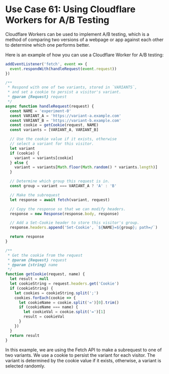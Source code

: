 # Use Case 61: Using Cloudflare Workers for A/B Testing

Cloudflare Workers can be used to implement A/B testing, which is a method of comparing two versions of a webpage or app against each other to determine which one performs better.

Here is an example of how you can use a Cloudflare Worker for A/B testing:

```javascript
addEventListener('fetch', event => {
  event.respondWith(handleRequest(event.request))
})

/**
 * Respond with one of two variants, stored in `VARIANTS`,
 * and set a cookie to persist a visitor's variant.
 * @param {Request} request
 */
async function handleRequest(request) {
  const NAME = 'experiment-0'
  const VARIANT_A = 'https://variant-a.example.com'
  const VARIANT_B = 'https://variant-b.example.com'
  const cookie = getCookie(request, NAME)
  const variants = [VARIANT_A, VARIANT_B]

  // Use the cookie value if it exists, otherwise
  // select a variant for this visitor.
  let variant
  if (cookie) {
    variant = variants[cookie]
  } else {
    variant = variants[Math.floor(Math.random() * variants.length)]
  }

  // Determine which group this request is in.
  const group = variant === VARIANT_A ? 'A' : 'B'

  // Make the subrequest
  let response = await fetch(variant, request)

  // Copy the response so that we can modify headers.
  response = new Response(response.body, response)

  // Add a Set-Cookie header to store this visitor's group.
  response.headers.append('Set-Cookie', `${NAME}=${group}; path=/`)

  return response
}

/**
 * Get the cookie from the request
 * @param {Request} request
 * @param {string} name
 */
function getCookie(request, name) {
  let result = null
  let cookieString = request.headers.get('Cookie')
  if (cookieString) {
    let cookies = cookieString.split(';')
    cookies.forEach(cookie => {
      let cookieName = cookie.split('=')[0].trim()
      if (cookieName === name) {
        let cookieVal = cookie.split('=')[1]
        result = cookieVal
      }
    })
  }
  return result
}
```

In this example, we are using the Fetch API to make a subrequest to one of two variants. We use a cookie to persist the variant for each visitor. The variant is determined by the cookie value if it exists, otherwise, a variant is selected randomly.